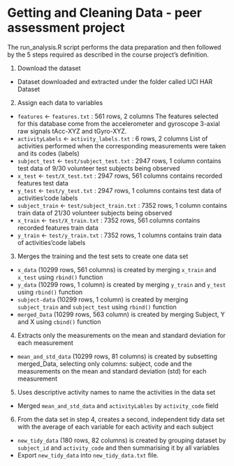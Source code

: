 # Getting and Cleaning Data - peer assessment project

The run_analysis.R script performs the data preparation and then followed by the 5 steps required as described in the course project’s definition.

1. Download the dataset
- Dataset downloaded and extracted under the folder called UCI HAR Dataset

2. Assign each data to variables
- ```features``` <- ```features.txt``` : 561 rows, 2 columns
The features selected for this database come from the accelerometer and gyroscope 3-axial raw signals tAcc-XYZ and tGyro-XYZ.
- ```activityLabels``` <- ```activity_labels.txt``` : 6 rows, 2 columns
List of activities performed when the corresponding measurements were taken and its codes (labels)
- ```subject_test``` <- ```test/subject_test.txt``` : 2947 rows, 1 column
contains test data of 9/30 volunteer test subjects being observed
- ```x_test``` <- ```test/X_test.txt``` : 2947 rows, 561 columns
contains recorded features test data
- ```y_test``` <- ```test/y_test.txt``` : 2947 rows, 1 columns
contains test data of activities’code labels
- ```subject_train``` <- ```test/subject_train.txt``` : 7352 rows, 1 column
contains train data of 21/30 volunteer subjects being observed
- ```x_train``` <- ```test/X_train.txt``` : 7352 rows, 561 columns
contains recorded features train data
- ```y_train``` <- ```test/y_train.txt``` : 7352 rows, 1 columns
contains train data of activities’code labels

3. Merges the training and the test sets to create one data set
- ```x_data``` (10299 rows, 561 columns) is created by merging ```x_train``` and ```x_test``` using ```rbind()``` function
- ```y_data``` (10299 rows, 1 column) is created by merging ```y_train``` and ```y_test``` using ```rbind()``` function
- ```subject-data``` (10299 rows, 1 column) is created by merging ```subject_train``` and ```subject_test``` using ```rbind()``` function
- ```merged_Data``` (10299 rows, 563 column) is created by merging Subject, Y and X using ```cbind()``` function

4. Extracts only the measurements on the mean and standard deviation for each measurement
- ```mean_and_std_data``` (10299 rows, 81 columns) is created by subsetting merged_Data, selecting only columns: subject, code and the measurements on the mean and standard deviation (std) for each measurement

5. Uses descriptive activity names to name the activities in the data set
- Merged ```mean_and_std_data``` and ```activityLables``` by ```activity_code``` field

6. From the data set in step 4, creates a second, independent tidy data set with the average of each variable for each activity and each subject
- ```new_tidy_data``` (180 rows, 82 columns) is created by grouping dataset by ```subject_id``` and ```activity_code``` and then summarising it by all variables
- Export ```new_tidy_data``` into ```new_tidy_data.txt``` file.

